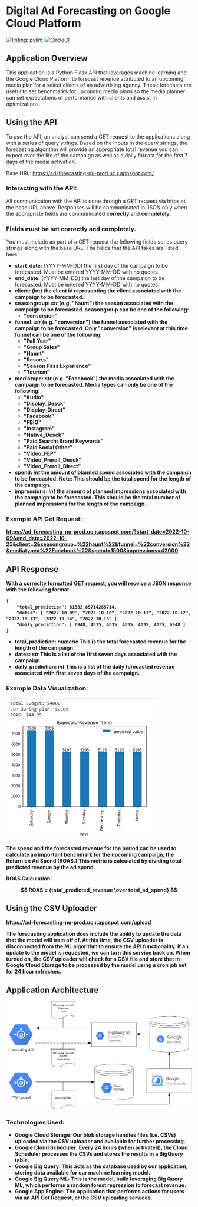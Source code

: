 # Digital Ad Forecasting on Google Cloud Platform
[![linting: pylint](https://img.shields.io/badge/linting-pylint-yellowgreen)](https://github.com/PyCQA/pylint)
[![CircleCI](https://dl.circleci.com/status-badge/img/gh/agentdanger/ad-forecasting-gcp/tree/main.svg?style=svg&circle-token=88a4a43346f2808df6c5f1508b8b07a7174ff7dd)](https://dl.circleci.com/status-badge/redirect/gh/agentdanger/ad-forecasting-gcp/tree/main)

## Application Overview
This application is a Python Flask API that leverages machine learning and the Google Cloud Platform to forecast revenue attributed to an upcoming media plan for a select clients of an advertising agency. These forecasts are useful to set benchmarks for upcoming media plans so the media planner can set expectations of performance with clients and assist in optimizations.

## Using the API
To use the API, an analyst can send a GET request to the applications along with a series of query strings.  Based on the inputs in the query strings, the forecasting algorithm will provide an appropriate total revenue you can expect over the life of the campaign as well as a daily forcast for the first 7 days of the media activation.

Base URL:  https://ad-forecasting-nu-prod.uc.r.appspot.com/

### Interacting with the API:

All communication with the API is done through a GET request via https at the base URL above.  Responses will be communicated in JSON only when the appropriate fields are communicated <b>correctly</b> and <b>completely</b>.  

### Fields must be set correctly and completely.

You must include as part of a GET request the following fields set as query strings along with the base URL. The fields that the API takes are listed here:

- <b>start_date:</b>  (YYYY-MM-DD) the first day of the campaign to be forecasted.  Must be entered YYYY-MM-DD with no quotes.
- <b>end_date:</b> (YYYY-MM-DD) the last day of the campaign to be forecasted.  Must be entered YYYY-MM-DD with no quotes.
- <b>client:  (int) the client id representing the client associated with the campaign to be forecasted.
- <b>seasongroup:</b> <i>str</i> (e.g. "haunt") the season associated with the campaign to be forecasted.
    seasongroup can be one of the following:
    - "conversion"
- <b>funnel:</b>  <i>str</i> (e.g. "conversion") the funnel associated with the campaign to be forecasted.  Only "conversion" is relevant at this time.
    funnel can be one of the following:
    - "Full Year"
    - "Group Sales"
    - "Haunt"
    - "Resorts"
    - "Season Pass Experience"
    - "Tourism"
- <b>mediatype:</b> <i>str</i> (e.g. "Facebook") the media associated with the campaign to be forecasted.
    Media types can only be one of the following:
    - "Audio"
    - "Display_Desck"
    - "Display_Direct"
    - "Facebook"
    - "FBIG"
    - "Instagram"
    - "Native_Desck"
    - "Paid Search: Brand Keywords"
    - "Paid Social Other"
    - "Video_FEP"
    - "Video_Preroll_Desck"
    - "Video_Preroll_Direct"
- <b>spend:</b> <i>int</i> the amount of planned spend associated with the campaign to be forecasted.  Note:  This should be the total spend for the length of the campaign.
- <b>impressions:</b> <i>int</i> the amount of planned impressions associated with the campaign to be forecasted.  This should be the total number of planned impressions for the length of the campaign.

### Example API Get Request:

https://ad-forecasting-nu-prod.uc.r.appspot.com/?start_date=2022-10-09&end_date=2022-10-23&client=2&seasongroup=%22haunt%22&funnel=%22conversion%22&mediatype=%22Facebook%22&spend=1500&impressions=42000

## API Response

With a correclty formatted GET request, you will receive a JSON response with the following format:

```
{ 
	"total_prediction": 81582.85714285714, 
	"dates": [ "2022-10-09", "2022-10-10", "2022-10-11", "2022-10-12", "2022-10-13", "2022-10-14", "2022-10-15" ], 
	"daily_prediction": [ 6948, 4835, 4835, 4835, 4835, 4835, 6948 ] 
}
```
- total_prediction:  <i>numeric</i> This is the total forecasted revenue for the length of the campaign.
- dates: <i>str</i> This is a list of the first seven days associated with the campaign.
- daily_prediction: <i>int</i> This is a list of the daily forecasted revenue associated with first seven days of the campaign.

### Example Data Visualization:

![Example_data_viz](https://github.com/agentdanger/ad-forecasting-gcp/blob/23dfab9fa157b932576354757f96d863f0cbb698/documentation/example_data_viz.png)

The spend and the forecasted revenue for the period can be used to calculate an important benchmark for the upcoming campaign, the Return on Ad Spend (ROAS.)  This metric is calculated by dividing total predicted revenue by the ad spend.

ROAS Calculation:

 $$ ROAS = {total_predicted_revenue \over total_ad_spend} $$

## Using the CSV Uploader

https://ad-forecasting-nu-prod.uc.r.appspot.com/upload

The forecasting application does include the ability to update the data that the model will train off of.  At this time, the CSV uploader is disconnected from the ML algorithm to ensure the API functionality.  If an update to the model is requested, we can turn this service back on.  When turned on, the CSV uploader will check for a CSV file and store that in Google Cloud Storage to be processed by the model using a cron job set for 24 hour refreshes.

## Application Architecture

![Application Architecture](https://github.com/agentdanger/ad-forecasting-gcp/blob/4fa5dc15df8e7b26703e2f5fa7d1465ab7a4e914/documentation/Application_diagram.png)

### Technologies Used:

- <b>Google Cloud Storage</b>: Our blob storage handles files (i.e. CSVs) uploaded via the CSV uploader and available for further processing.
- <b>Google Cloud Scheduler</b>: Every 24 hours (when activated), the Cloud Scheduler processes the CSVs and stores the results in a BigQuery table.
- <b>Google Big Query</b>: This acts as the database used by our application, storing data available for our machine learning model.
- <b>Google Big Query ML</b>: This is the model, build leveraging Big Query ML, which performs a random forest regression to forecast revenue.
- <b>Google App Engine</b>: The application that performs actions for users via an API Get Request, or the CSV uploading services.